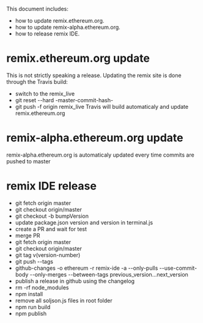 This document includes:
 - how to update remix.ethereum.org.
 - how to update remix-alpha.ethereum.org.
 - how to release remix IDE.

# remix.ethereum.org update

This is not strictly speaking a release. Updating the remix site is done through the Travis build:

 - switch to the remix_live
 - git reset --hard -master-commit-hash-
 - git push -f origin remix_live
 Travis will build automaticaly and update remix.ethereum.org

# remix-alpha.ethereum.org update

remix-alpha.ethereum.org is automaticaly updated every time commits are pushed to master
 
# remix IDE release

 - git fetch origin master
 - git checkout origin/master
 - git checkout -b bumpVersion
 - update package.json version and version in terminal.js
 - create a PR and wait for test
 - merge PR
 - git fetch origin master
 - git checkout origin/master
 - git tag v(version-number)
 - git push --tags
 - github-changes -o ethereum -r remix-ide -a --only-pulls --use-commit-body --only-merges --between-tags previous_version...next_version
 - publish a release in github using the changelog
 - rm -rf node_modules
 - npm install
 - remove all soljson.js files in root folder
 - npm run build
 - npm publish
